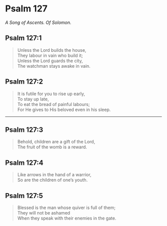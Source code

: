 # Psalm 127

_A Song of Ascents. Of Solomon._

## Psalm 127:1

> Unless the Lord builds the house,  
> They labour in vain who build it;  
> Unless the Lord guards the city,  
> The watchman stays awake in vain.

## Psalm 127:2

> It is futile for you to rise up early,  
> To stay up late,  
> To eat the bread of painful labours;  
> For He gives to His beloved even in his sleep.

---

## Psalm 127:3

> Behold, children are a gift of the Lord,  
> The fruit of the womb is a reward.

## Psalm 127:4

> Like arrows in the hand of a warrior,  
> So are the children of one’s youth.

## Psalm 127:5

> Blessed is the man whose quiver is full of them;  
> They will not be ashamed  
> When they speak with their enemies in the gate.
